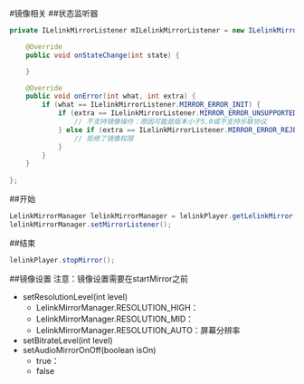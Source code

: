 #镜像相关
##状态监听器
```java
private ILelinkMirrorListener mILelinkMirrorListener = new ILelinkMirrorListener() {

    @Override
    public void onStateChange(int state) {

    }

    @Override
    public void onError(int what, int extra) {
        if (what == ILelinkMirrorListener.MIRROR_ERROR_INIT) {
            if (extra == ILelinkMirrorListener.MIRROR_ERROR_UNSUPPORTED) {
                // 不支持镜像操作：原因可能是版本小于5.0或不支持乐联协议
            } else if (extra == ILelinkMirrorListener.MIRROR_ERROR_REJECT_PERMISSION) {
                // 拒绝了镜像权限
            }
        }
    }
    
};

```


##开始
```java
LelinkMirrorManager lelinkMirrorManager = lelinkPlayer.getLelinkMirror();
lelinkMirrorManager.setMirrorListener();
```
##结束
```java
lelinkPlayer.stopMirror();
```
##镜像设置
注意：镜像设置需要在startMirror之前
- setResolutionLevel(int level)
    - LelinkMirrorManager.RESOLUTION_HIGH：
    - LelinkMirrorManager.RESOLUTION_MID：
    - LelinkMirrorManager.RESOLUTION_AUTO：屏幕分辨率
- setBitrateLevel(int level)
- setAudioMirrorOnOff(boolean isOn)
    - true：
    - false
